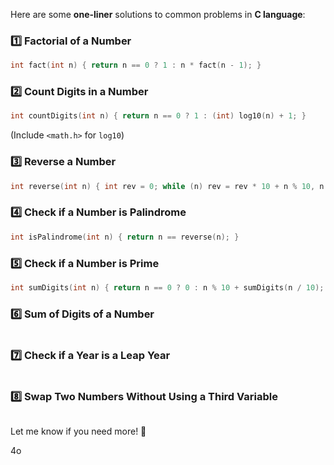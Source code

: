 
Here are some **one-liner** solutions to common problems in **C language**:

### **1️⃣ Factorial of a Number**

```c
int fact(int n) { return n == 0 ? 1 : n * fact(n - 1); }
```

### **2️⃣ Count Digits in a Number**

```c
int countDigits(int n) { return n == 0 ? 1 : (int) log10(n) + 1; }
```
(Include `<math.h>` for `log10`)

### **3️⃣ Reverse a Number**

```c
int reverse(int n) { int rev = 0; while (n) rev = rev * 10 + n % 10, n /= 10; return rev; }
```

### **4️⃣ Check if a Number is Palindrome**

```c
int isPalindrome(int n) { return n == reverse(n); }
```

### **5️⃣ Check if a Number is Prime**

```c
int sumDigits(int n) { return n == 0 ? 0 : n % 10 + sumDigits(n / 10); }
```

### **6️⃣ Sum of Digits of a Number**

```c

```

### **7️⃣ Check if a Year is a Leap Year**

```c

```

### **8️⃣ Swap Two Numbers Without Using a Third Variable**

```c

```

Let me know if you need more! 🚀

4o